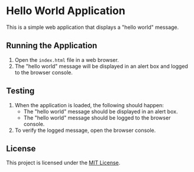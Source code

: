 # Hello World Application

This is a simple web application that displays a "hello world" message.

## Running the Application

1. Open the `index.html` file in a web browser.
2. The "hello world" message will be displayed in an alert box and logged to the browser console.

## Testing

1. When the application is loaded, the following should happen:
   - The "hello world" message should be displayed in an alert box.
   - The "hello world" message should be logged to the browser console.
2. To verify the logged message, open the browser console.

## License

This project is licensed under the [MIT License](LICENSE).
